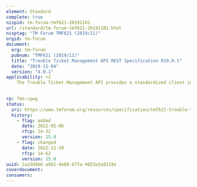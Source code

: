 ```yaml
---
element: Standard
complete: true
nispid: tm-forum-tmf621-20191101
url: /standard/tm-forum-tmf621-20191101.html
nisptag: "TM Forum TMF621 (2019/11)"
orgid: tm-forum
document:
  org: tm-forum
  pubnum: "TMF621 (2019/11)"
  title: "Trouble Ticket Management API REST Specification R19.0.1"
  date: "2019-11-04"
  version: "4.0.1"
applicability: >2
    The Trouble Ticket Management API provides a standardized client interface to Trouble Ticket Management Systems for creating, tracking and managing trouble tickets as a result of an issue or problem identified by a customer or another system. Examples of Trouble Ticket API originators (clients) include CRM applications, network management or fault management systems, or other Trouble Ticket management systems (e.g. B2B).

  
rp: fmn-cpwg
status:
  uri: https://www.tmforum.org/resources/specification/tmf621-trouble-ticket-management-api-rest-specification-r19-0-0/
  history: 
    - flag: added
      date: 2022-05-06
      rfcp: 14-32
      version: 15.0
    - flag: changed
      date: 2022-12-20
      rfcp: 14-62
      version: 15.0
uuid: 1a2dd9b6-a981-4e08-b77a-9023e2e8319e
coverdocument:
consumers:
---
```

